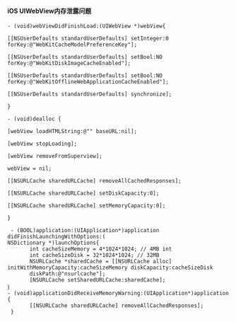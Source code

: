 #### iOS UIWebView内存泄露问题

`- (void)webViewDidFinishLoad:(UIWebView *)webView{`

`[[NSUserDefaults standardUserDefaults] setInteger:0 forKey:@"WebKitCacheModelPreferenceKey"];`

`[[NSUserDefaults standardUserDefaults] setBool:NO forKey:@"WebKitDiskImageCacheEnabled"];`

`[[NSUserDefaults standardUserDefaults] setBool:NO forKey:@"WebKitOfflineWebApplicationCacheEnabled"];`

`[[NSUserDefaults standardUserDefaults] synchronize];`

`}`

`- (void)dealloc {`

`[webView loadHTMLString:@"" baseURL:nil];`

`[webView stopLoading];`

`[webView removeFromSuperview];`

`webView = nil;`

`[[NSURLCache sharedURLCache] removeAllCachedResponses];`

`[[NSURLCache sharedURLCache] setDiskCapacity:0];`

`[[NSURLCache sharedURLCache] setMemoryCapacity:0];`

`}`

```
 - (BOOL)application:(UIApplication*)application didFinishLaunchingWithOptions:(
NSDictionary *)launchOptions{ 
       int cacheSizeMemory = 4*1024*1024; // 4MB int           
       int cacheSizeDisk = 32*1024*1024; // 32MB 
       NSURLCache *sharedCache = [[NSURLCache alloc] initWithMemoryCapacity:cacheSizeMemory diskCapacity:cacheSizeDisk 
       diskPath:@"nsurlcache"];
       [NSURLCache setSharedURLCache:sharedCache]; 
｝ 
- (void)applicationDidReceiveMemoryWarning:(UIApplication*)application { 
       [[NSURLCache sharedURLCache] removeAllCachedResponses];
 } 
```





